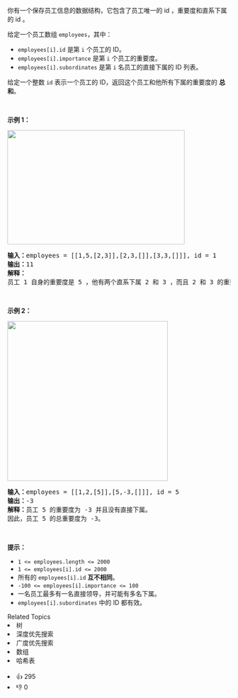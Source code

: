 <p>你有一个保存员工信息的数据结构，它包含了员工唯一的 id ，重要度和直系下属的 id 。</p>

<p>给定一个员工数组&nbsp;<code>employees</code>，其中：</p>

<ul> 
 <li><code>employees[i].id</code> 是第&nbsp;<code>i</code>&nbsp;个员工的 ID。</li> 
 <li><code>employees[i].importance</code>&nbsp;是第&nbsp;<code>i</code>&nbsp;个员工的重要度。</li> 
 <li><code>employees[i].subordinates</code> 是第 <code>i</code> 名员工的直接下属的 ID 列表。</li> 
</ul>

<p>给定一个整数&nbsp;<code>id</code>&nbsp;表示一个员工的 ID，返回这个员工和他所有下属的重要度的 <strong>总和</strong>。</p>

<p>&nbsp;</p>

<p><strong>示例 1：</strong></p>

<p><strong><img alt="" src="https://pic.leetcode.cn/1716170448-dKZffb-image.png" style="width: 400px; height: 258px;" /></strong></p>

<pre>
<strong>输入：</strong>employees = [[1,5,[2,3]],[2,3,[]],[3,3,[]]], id = 1
<strong>输出：</strong>11
<strong>解释：</strong>
员工 1 自身的重要度是 5 ，他有两个直系下属 2 和 3 ，而且 2 和 3 的重要度均为 3 。因此员工 1 的总重要度是 5 + 3 + 3 = 11 。
</pre>

<p>&nbsp;</p>

<p><strong>示例 2：</strong></p>

<p><strong><img alt="" src="https://pic.leetcode.cn/1716170929-dkWpra-image.png" style="width: 362px; height: 361px;" /></strong></p>

<pre>
<strong>输入：</strong>employees = [[1,2,[5]],[5,-3,[]]], id = 5
<strong>输出：</strong>-3
<strong>解释：</strong>员工 5 的重要度为 -3 并且没有直接下属。
因此，员工 5 的总重要度为 -3。
</pre>

<p>&nbsp;</p>

<p><strong>提示：</strong></p>

<ul> 
 <li><code>1 &lt;= employees.length &lt;= 2000</code></li> 
 <li><code>1 &lt;= employees[i].id &lt;= 2000</code></li> 
 <li>所有的&nbsp;<code>employees[i].id</code>&nbsp;<strong>互不相同</strong>。</li> 
 <li><code>-100 &lt;= employees[i].importance &lt;= 100</code></li> 
 <li>一名员工最多有一名直接领导，并可能有多名下属。</li> 
 <li><code>employees[i].subordinates</code>&nbsp;中的 ID 都有效。</li> 
</ul>

<div><div>Related Topics</div><div><li>树</li><li>深度优先搜索</li><li>广度优先搜索</li><li>数组</li><li>哈希表</li></div></div><br><div><li>👍 295</li><li>👎 0</li></div>